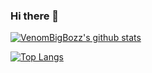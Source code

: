 ### Hi there 👋

[![VenomBigBozz's github stats](https://github-readme-stats.vercel.app/api?username=VenomBigBozz&theme=github_dark&show_icons=true)](https://github.com/VenomBigBozz/)

[![Top Langs](https://github-readme-stats.vercel.app/api/top-langs/?username=VenomBigBozz&layout=compact&theme=github_dark&card_width=445&langs_count=10)](https://github.com/anuraghazra/github-readme-stats)
<!--
**VenomBigBozz/VenomBigBozz** is a ✨ _special_ ✨ repository because its `README.md` (this file) appears on your GitHub profile.

Here are some ideas to get you started:

- 🔭 I’m currently working on ...
- 🌱 I’m currently learning ...
- 👯 I’m looking to collaborate on ...
- 🤔 I’m looking for help with ...
- 💬 Ask me about ...
- 📫 How to reach me: ...
- 😄 Pronouns: ...
- ⚡ Fun fact: ...
-->
